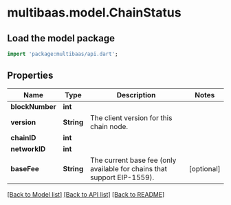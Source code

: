 # multibaas.model.ChainStatus

## Load the model package
```dart
import 'package:multibaas/api.dart';
```

## Properties
Name | Type | Description | Notes
------------ | ------------- | ------------- | -------------
**blockNumber** | **int** |  | 
**version** | **String** | The client version for this chain node. | 
**chainID** | **int** |  | 
**networkID** | **int** |  | 
**baseFee** | **String** | The current base fee (only available for chains that support EIP-1559). | [optional] 

[[Back to Model list]](../README.md#documentation-for-models) [[Back to API list]](../README.md#documentation-for-api-endpoints) [[Back to README]](../README.md)


